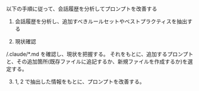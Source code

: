 以下の手順に従って、会話履歴を分析してプロンプトを改善する

1. 会話履歴を分析し、追加すべきルールセットやベストプラクティスを抽出する

2. 現状確認

/.claude/\*.md を確認し、現状を把握する。
それをもとに、追加するプロンプトと、その追加箇所(既存ファイルに追記するか、新規ファイルを作成するか)を選定する。

3. 1, 2 で抽出した情報をもとに、プロンプトを改善する。
